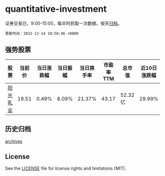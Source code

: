 # quantitative-investment

证券交易日，9:00-15:00，每半时抓取一次数据，按天[归档](archives)。

`更新时间：2022-12-14 10:58:46 +0800`

## 强势股票

|股票|当前价|当日涨跌幅|当日振幅|当日换手率|市盈率TTM|总市值|近10日涨跌幅|
|----|----|----|----|----|----|----|----|
|[阳光乳业](https://xueqiu.com/S/SZ001318)|18.51|0.49%|8.09%|21.37%|43.17|52.32亿|29.99%|

## 历史归档

[archives](archives)

## License

See the [LICENSE](LICENSE) file for license rights and limitations (MIT).